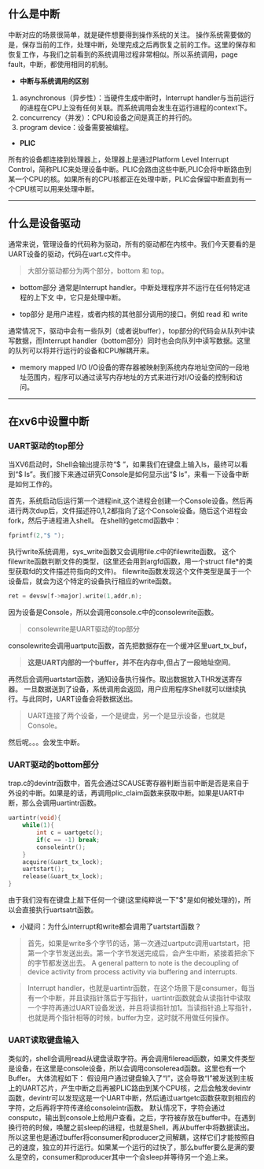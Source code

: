 ## 什么是中断
中断对应的场景很简单，就是硬件想要得到操作系统的关注。
操作系统需要做的是，保存当前的工作，处理中断，处理完成之后再恢复之前的工作。这里的保存和恢复工作，与我们之前看到的系统调用过程非常相似。所以系统调用，page fault，中断，都使用相同的机制。

- **中断与系统调用的区别**
1. asynchronous（异步性）：当硬件生成中断时，Interrupt handler与当前运行的进程在CPU上没有任何关联。而系统调用会发生在运行进程的context下。
2. concurrency（并发）：CPU和设备之间是真正的并行的。
3. program device：设备需要被编程。

- **PLIC**

所有的设备都连接到处理器上，处理器上是通过Platform Level Interrupt Control，简称PLIC来处理设备中断。PLIC会路由这些中断,PLIC会将中断路由到某一个CPU的核。如果所有的CPU核都正在处理中断，PLIC会保留中断直到有一个CPU核可以用来处理中断。

------



## 什么是设备驱动
通常来说，管理设备的代码称为驱动，所有的驱动都在内核中。我们今天要看的是UART设备的驱动，代码在uart.c文件中。
> 大部分驱动都分为两个部分，bottom 和 top。
> 

- bottom部分
通常是Interrupt handler。中断处理程序并不运行在任何特定进程的上下文  中，它只是处理中断。
  
- top部分
是用户进程，或者内核的其他部分调用的接口。例如 read 和 write 

通常情况下，驱动中会有一些队列（或者说buffer），top部分的代码会从队列中读写数据，而Interrupt handler（bottom部分）同时也会向队列中读写数据。这里的队列可以将并行运行的设备和CPU解耦开来。

- memory mapped I/O
I/O设备的寄存器被映射到系统内存地址空间的一段地址范围内，程序可以通过读写内存地址的方式来进行对I/O设备的控制和访问。

------



## 在xv6中设置中断

###  UART驱动的top部分
当XV6启动时，Shell会输出提示符“$ ”，如果我们在键盘上输入ls，最终可以看到“$ ls”。我们接下来通过研究Console是如何显示出“$ ls”，来看一下设备中断是如何工作的。

首先，系统启动后运行第一个进程init,这个进程会创建一个Console设备。然后再进行两次dup后，文件描述符0,1,2都指向了这个Console设备。随后这个进程会fork，然后子进程进入shell。
在shell的getcmd函数中：
```c
fprintf(2,"$ ");
```
执行write系统调用，sys_write函数又会调用file.c中的filewrite函数。
这个filewrite函数判断文件的类型，(这里还会用到argfd函数，用一个struct file*的类型获取fd的文件描述符指向的文件)。
filewrite函数发现这个文件类型是属于一个设备后，就会为这个特定的设备执行相应的write函数。
```c
ret = devsw[f->major].write(1,addr,n);
```
因为设备是Console，所以会调用console.c中的consolewrite函数。

> consolewrite是UART驱动的top部分
> 

consolewrite会调用uartputc函数，首先把数据存在一个缓冲区里uart_tx_buf，
>**这是UART内部的一个buffer，并不在内存中,但占了一段地址空间**。
>

再然后会调用uartstart函数，通知设备执行操作。取出数据放入THR发送寄存器。
一旦数据送到了设备，系统调用会返回，用户应用程序Shell就可以继续执行。与此同时，UART设备会将数据送出。
> UART连接了两个设备，一个是键盘，另一个是显示设备，也就是Console。
> 

然后呢。。。会发生中断。
### UART驱动的bottom部分
trap.c的devintr函数中，首先会通过SCAUSE寄存器判断当前中断是否是来自于外设的中断。如果是的话，再调用plic_claim函数来获取中断。如果是UART中断，那么会调用uartintr函数。
```c
uartintr(void){
	while(1){
		int c = uartgetc();
		if(c == -1) break;
		consoleintr();
	}
	acquire(&uart_tx_lock);
	uartstart();
	release(&uart_tx_lock);
}
```
由于我们没有在键盘上敲下任何一个键(这里纯粹说一下"$"是如何被处理的)，所以会直接执行uartsatrt函数。
- 小疑问：为什么interrupt和write都会调用了uartstart函数？
> 首先，如果是write多个字节的话，第一次通过uartputc调用uartstart，把第一个字节发送出去。第一个字节发送完成后，会产生中断，紧接着把余下的字节都发送出去。
A general pattern to note is the decoupling of device activity from process activity via buffering and interrupts.


> Interrupt handler，也就是uartintr函数，在这个场景下是consumer，每当有一个中断，并且读指针落后于写指针，uartintr函数就会从读指针中读取一个字符再通过UART设备发送，并且将读指针加1。当读指针追上写指针，也就是两个指针相等的时候，buffer为空，这时就不用做任何操作。
> 

### UART读取键盘输入
类似的，shell会调用read从键盘读取字符。再会调用fileread函数，如果文件类型是设备，在这里是console设备，所以会调用consoleread函数。这里也有一个Buffer。
大体流程如下：
假设用户通过键盘输入了“l”，这会导致“l”被发送到主板上的UART芯片，产生中断之后再被PLIC路由到某个CPU核，之后会触发devintr函数，devintr可以发现这是一个UART中断，然后通过uartgetc函数获取到相应的字符，之后再将字符传递给consoleintr函数。
默认情况下，字符会通过consputc，输出到console上给用户查看。之后，字符被存放在buffer中。在遇到换行符的时候，唤醒之前sleep的进程，也就是Shell，再从buffer中将数据读出。
所以这里也是通过buffer将consumer和producer之间解耦，这样它们才能按照自己的速度，独立的并行运行。如果某一个运行的过快了，那么buffer要么是满的要么是空的，consumer和producer其中一个会sleep并等待另一个追上来。